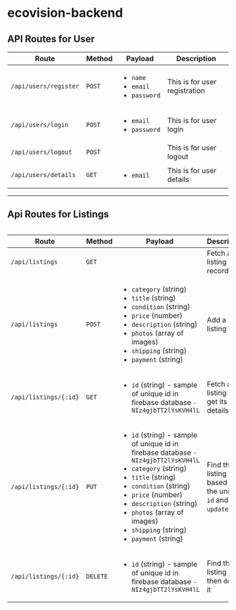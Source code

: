 # ecovision-backend

## API Routes for User
<table>
<thead>
    <tr>
        <th>Route</th>
        <th>Method</th>
        <th>Payload</th>
        <th>Description</th>
    </tr>
</thead>
<tbody>
    <tr>
        <td><code>/api/users/register</code></td>
        <td><code>POST</code></td>
        <td>
            <ul>
                <li><code>name</code></li>
                <li><code>email</code></li>
                <li><code>password</code></li>
            </ul>
        </td>
        <td>This is for user registration</td>
    </tr>
    <tr>
        <td><code>/api/users/login</code></td>
        <td><code>POST</code></td>
        <td>
            <ul>
                <li><code>email</code></li>
                <li><code>password</code></li>
            </ul>
        </td>
        <td>This is for user login</td>
    </tr>
    <tr>
        <td><code>/api/users/logout</code></td>
        <td><code>POST</code></td>
        <td></td>
        <td>This is for user logout</td>
    </tr>
    <tr>
        <td><code>/api/users/details</code></td>
        <td><code>GET</code></td>
        <td>
            <ul>
                <li><code>email</code></li>
            </ul>
        </td>
        <td>This is for user details</td>
    </tr>
</tbody>
<table>
<hr>

## Api Routes for Listings
<table>
<thead>
    <tr>
        <th>Route</th>
        <th>Method</th>
        <th>Payload</th>
        <th>Description</th>
    </tr>
</thead>
<tbody>
    <tr>
        <td><code>/api/listings</code></td>
        <td><code>GET</code></td>
        <td></td>
        <td>Fetch all listing records</td>
    </tr>
    <tr>
        <td><code>/api/listings</code></td>
        <td><code>POST</code></td>
        <td>
            <ul>
                <li><code>category</code> (string)</li>
                <li><code>title</code> (string)</li>
                <li><code>condition</code> (string)</li>
                <li><code>price</code> (number)</li>
                <li><code>description</code> (string)</li>
                <li><code>photos</code> (array of images)</li>
                <li><code>shipping</code> (string)</li>
                <li><code>payment</code> (string)</li>
            </ul>
        </td>
        <td>Add a listing</td>
    </tr>
    <tr>
        <td><code>/api/listings/{:id}</code></td>
        <td><code>GET</code></td>
        <td>
            <ul>
                <li><code>id</code> (string) - sample of unique id in firebase database <code>-NIz4gjbTT2lYsKVH4lL</code></li>
            </ul>
        </td>
        <td>Fetch a listing and get its details</td>
    </tr>
    <tr>
        <td><code>/api/listings/{:id}</code></td>
        <td><code>PUT</code></td>
        <td>
            <ul>
                <li><code>id</code> (string) - sample of unique id in firebase database <code>-NIz4gjbTT2lYsKVH4lL</code></li>
                <li><code>category</code> (string)</li>
                <li><code>title</code> (string)</li>
                <li><code>condition</code> (string)</li>
                <li><code>price</code> (number)</li>
                <li><code>description</code> (string)</li>
                <li><code>photos</code> (array of images)</li>
                <li><code>shipping</code> (string)</li>
                <li><code>payment</code> (string)</li>
            </ul>
        </td>
        <td>Find the listing based on the unique <code>id</code> and then <code>update</code> it</td>
    </tr>
    <tr>
        <td><code>/api/listings/{:id}</code></td>
        <td><code>DELETE</code></td>
        <td>
            <ul>
                <li><code>id</code> (string) - sample of unique id in firebase database <code>-NIz4gjbTT2lYsKVH4lL</code></li>
            </ul>
        </td>
        <td>Find the listing and then <code>delete</code> it</td>
    </tr>
</thead>
</tbody>
</table>